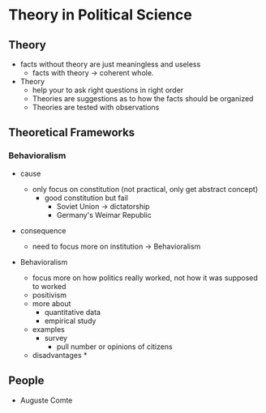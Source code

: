 # Theory in Political Science
## Theory
* facts without theory are just meaningless and useless
    * facts with theory -> coherent whole.
* Theory
    * help your to ask right questions in right order
    * Theories are suggestions as to how the facts should be organized
    * Theories are tested with observations

## Theoretical Frameworks

### Behavioralism
* cause
    * only focus on constitution (not practical, only get abstract concept)
        * good constitution but fail
            * Soviet Union -> dictatorship
            * Germany's Weimar Republic
* consequence
    * need to focus more on institution -> Behavioralism

* Behavioralism
    * focus more on how politics really worked, not how it was supposed to worked
    * positivism
    * more about
        * quantitative data
        * empirical study
    * examples
        * survey
            * pull number or opinions of citizens
    * disadvantages
        * 

## People
* Auguste Comte
